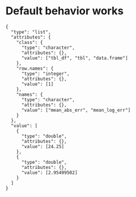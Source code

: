 # Default behavior works

    {
      "type": "list",
      "attributes": {
        "class": {
          "type": "character",
          "attributes": {},
          "value": ["tbl_df", "tbl", "data.frame"]
        },
        "row.names": {
          "type": "integer",
          "attributes": {},
          "value": [1]
        },
        "names": {
          "type": "character",
          "attributes": {},
          "value": ["mean_abs_err", "mean_log_err"]
        }
      },
      "value": [
        {
          "type": "double",
          "attributes": {},
          "value": [24.25]
        },
        {
          "type": "double",
          "attributes": {},
          "value": [2.95499502]
        }
      ]
    }


